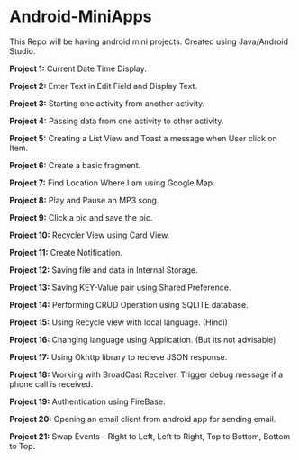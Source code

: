 # Android-MiniApps
This Repo will be having android mini projects.  Created using Java/Android Studio.

**Project 1:** Current Date Time Display.

**Project 2:** Enter Text in Edit Field and Display Text. 

**Project 3:** Starting one activity from another activity.

**Project 4:** Passing data from one activity to other activity.

**Project 5:** Creating a List View and Toast a message when User click on Item.

**Project 6:** Create a basic fragment. 

**Project 7:** Find Location Where I am using Google Map.

**Project 8:** Play and Pause an MP3 song.

**Project 9:** Click a pic and save the pic.

**Project 10:** Recycler View using Card View.

**Project 11:** Create Notification.

**Project 12:** Saving file and data in Internal Storage.

**Project 13:** Saving KEY-Value pair using Shared Preference.

**Project 14:** Performing CRUD Operation using SQLITE database.

**Project 15:** Using Recycle view with local language. (Hindi)

**Project 16:** Changing language using Application. (But its not advisable)

**Project 17:** Using Okhttp library to recieve JSON response.

**Project 18:** Working with BroadCast Receiver. Trigger debug message if a phone call is received.

**Project 19:** Authentication using FireBase. 

**Project 20:** Opening an email client from android app for sending email.

**Project 21:** Swap Events - Right to Left, Left to Right, Top to Bottom, Bottom to Top.





